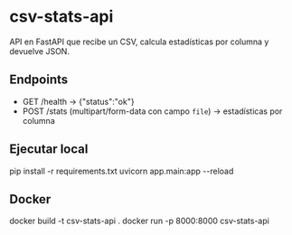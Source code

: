 # csv-stats-api

API en FastAPI que recibe un CSV, calcula estadísticas por columna y devuelve JSON.

## Endpoints
- GET /health -> {"status":"ok"}
- POST /stats (multipart/form-data con campo `file`) -> estadísticas por columna

## Ejecutar local
pip install -r requirements.txt
uvicorn app.main:app --reload

## Docker
docker build -t csv-stats-api .
docker run -p 8000:8000 csv-stats-api